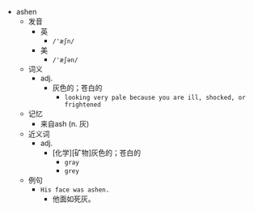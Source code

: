 - ashen
  - 发音
    - 英
      - `/'æʃn/`
    - 美
      - `/'æʃən/`
  - 词义
    - adj.
      - 灰色的；苍白的
        - `looking very pale because you are ill, shocked, or frightened`
  - 记忆
    - 来自ash (n. 灰)
  - 近义词
    - adj.
      - [化学][矿物]灰色的；苍白的
        - `gray`
        - `grey`
  - 例句
    - `His face was ashen.`
      - 他面如死灰。

